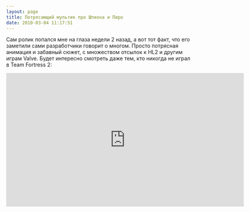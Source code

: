 ```yaml
---
layout: page
title: Потрясающий мультик про Шпиона и Пиро
date: 2010-03-04 11:17:51
---
```


Сам ролик попался мне на глаза недели 2 назад, а вот тот факт, что его заметили сами разработчики говорит о многом. Просто потрясная анимация и забавный сюжет, с множеством отсылок к HL2 и другим играм Valve. Будет интересно смотреть даже тем, кто никогда не играл в Team Fortress 2:

<iframe width="640" height="360" src="https://www.youtube.com/embed/-GNnftq744I" frameborder="0" allow="accelerometer; autoplay; encrypted-media; gyroscope; picture-in-picture" allowfullscreen></iframe>
